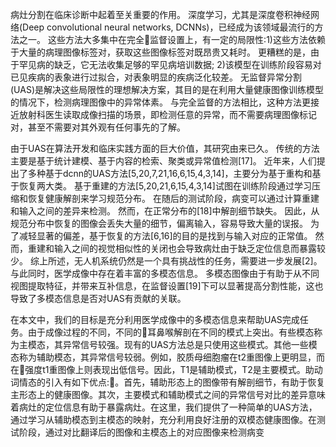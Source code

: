病灶分割在临床诊断中起着至关重要的作用。
深度学习，尤其是深度卷积神经网络(Deep convolutional neural networks, DCNNs)，已经成为该领域最流行的方法之一。
这些方法大多集中在完全监督设置上，有一定的局限性:1)这些方法依赖于大量的病理图像标签对，获取这些图像标签对既昂贵又耗时。
更糟糕的是，由于罕见病的缺乏，它无法收集足够的罕见病培训数据;
2)该模型在训练阶段容易对已见疾病的表象进行过拟合，对表象明显的疾病泛化较差。
无监督异常分割(UAS)是解决这些局限性的理想解决方案，其目的是在利用大量健康图像训练模型的情况下，检测病理图像中的异常体素。
与完全监督的方法相比，这种方法更接近放射科医生读取成像扫描的场景，即检测任意的异常，而不需要病理图像标记对，甚至不需要对其外观有任何事先的了解。

由于UAS在算法开发和临床实践方面的巨大价值，其研究由来已久。
传统的方法主要是基于统计建模、基于内容的检索、聚类或异常值检测[17]。
近年来，人们提出了多种基于dcnn的UAS方法[5,20,7,21,16,6,15,4,3,14]，主要分为基于重构和基于恢复两大类。
基于重建的方法[5,20,21,6,15,4,3,14]试图在训练阶段通过学习压缩和恢复健康解剖来学习规范分布。
在随后的测试阶段，病变可以通过计算重建和输入之间的差异来检测。
然而，在正常分布的[18]中解剖细节缺失。
因此，从规范分布中恢复的图像会丢失大量的细节，偏离输入，容易导致大量的误报。
为了减轻显著的偏差，基于恢复的方法[6,16]的目的是找到与输入对应的正常值。
然而，重建和输入之间的视觉相似性的关闭也会导致病灶由于缺乏定位信息而暴露较少。
综上所述，无人机系统仍然是一个具有挑战性的任务，需要进一步发展[2]。
与此同时，医学成像中存在着丰富的多模态信息。
多模态图像由于有助于从不同视图提取特征，并带来互补信息，在监督设置[19]下可以显著提高分割性能，这也导致了多模态信息是否对UAS有贡献的关联。



在本文中，我们的目标是充分利用医学成像中的多模态信息来帮助UAS完成任务。由于成像过程的不同，不同的耳鼻喉解剖在不同的模式上突出。有些模态称为主模态，其异常信号较强。现有的UAS方法总是只使用这些模式。其他一些模态称为辅助模态，其异常信号较弱。例如，胶质母细胞瘤在t2重图像上更明显，而在强度t1重图像上则表现出低信号。因此，T1是辅助模式，T2是主要模式。助动词情态的引入有如下优点:。首先，辅助形态上的图像带有解剖细节，有助于恢复主形态上的健康图像。其次，主要模式和辅助模式之间的异常信号对比的差异意味着病灶的定位信息有助于暴露病灶。在这里，我们提供了一种简单的UAS方法，通过学习从辅助模态到主模态的映射，充分利用良好注册的双模态健康图像。在测试阶段，通过对比翻译后的图像和主模态上的对应图像来检测病变